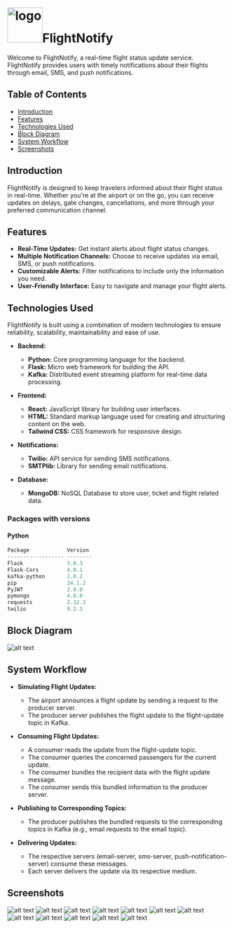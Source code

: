 # <img src="https://purepng.com/public/uploads/large/purepng.com-blue-paper-planepaper-planeaeroplanepaper-gliderpaper-dartaircraftfolded-paperpaperboardclipartblue-1421526589469sqfgi.png" alt="logo" width="80"/>FlightNotify
Welcome to FlightNotify, a real-time flight status update service. FlightNotify provides users with timely notifications about their flights through email, SMS, and push notifications.
## Table of Contents

- [Introduction](#introduction)
- [Features](#features)
- [Technologies Used](#technologies-used)
- [Block Diagram](#block-diagram)
- [System Workflow](#system-workflow)
- [Screenshots](#screenshots)

## Introduction

FlightNotify is designed to keep travelers informed about their flight status in real-time. Whether you're at the airport or on the go, you can receive updates on delays, gate changes, cancellations, and more through your preferred communication channel.

## Features

- **Real-Time Updates:** Get instant alerts about flight status changes.
- **Multiple Notification Channels:** Choose to receive updates via email, SMS, or push notifications.
- **Customizable Alerts:** Filter notifications to include only the information you need.
- **User-Friendly Interface:** Easy to navigate and manage your flight alerts.

## Technologies Used

FlightNotify is built using a combination of modern technologies to ensure reliability, scalability, maintainability and ease of use.

- **Backend:**
  - **Python:** Core programming language for the backend.
  - **Flask:** Micro web framework for building the API.
  - **Kafka:** Distributed event streaming platform for real-time data processing.

- **Frontend:**
  - **React:** JavaScript library for building user interfaces.
  - **HTML:** Standard markup language used for creating and structuring content on the web.
  - **Tailwind CSS:** CSS framework for responsive design.

- **Notifications:**
  - **Twilio:** API service for sending SMS notifications.
  - **SMTPlib:** Library for sending email notifications.

- **Database:**
  - **MongoDB:** NoSQL Database to store user, ticket and flight related data.

### Packages with versions
#### Python
```python
Package            Version
------------------ --------
Flask              3.0.3
Flask-Cors         4.0.1
kafka-python       2.0.2
pip                24.1.2
PyJWT              2.8.0
pymongo            4.8.0
requests           2.32.3
twilio             9.2.3
```

## Block Diagram
![alt text](documents/diagram.png)

## System Workflow
- **Simulating Flight Updates:**
    - The airport announces a flight update by sending a request to the producer server.
    - The producer server publishes the flight update to the flight-update topic in Kafka.

- **Consuming Flight Updates:**
    - A consumer reads the update from the flight-update topic.
    - The consumer queries the concerned passengers for the current update.
    - The consumer bundles the recipient data with the flight update message.
    - The consumer sends this bundled information to the producer server.
    
- **Publishing to Corresponding Topics:**
    - The producer publishes the bundled requests to the corresponding topics in Kafka (e.g., email requests to the email topic).

- **Delivering Updates:**
    - The respective servers (email-server, sms-server, push-notification-server) consume these messages.
    - Each server delivers the update via its respective medium.

## Screenshots
![alt text](documents/postman_request_flight-status.jpg)
![alt text](documents/zookeper+kafka.jpg)
![alt text](documents/db_users_collection.jpg)
![alt text](documents/db_tickets_collections.jpg)
![alt text](documents/db_flights_collections.jpg)
![alt text](documents/email_notification_anant.jpg)
![alt text](documents/sms_notification_radhika.jpg)
![alt text](documents/frontend_home.jpg)
![alt text](documents/frontend_my-trips.jpg)
![alt text](documents/frontend_notifications.jpg)
![alt text](documents/frontend_notifications_radhika.jpg)
![alt text](documents/frontend_login.jpg)